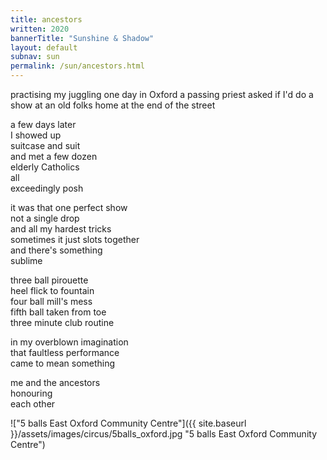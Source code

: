 ```yaml
---
title: ancestors
written: 2020
bannerTitle: "Sunshine & Shadow" 
layout: default
subnav: sun
permalink: /sun/ancestors.html
---
```


<div class="poem">
practising my juggling  
one day in Oxford  
a passing priest  
asked if I'd do a show  
at an old folks home  
at the end of the street  


a few days later  
I showed up  
suitcase and suit  
and met a few dozen  
elderly Catholics  
all  
exceedingly posh  


it was that one perfect show  
not a single drop  
and all my hardest tricks  
sometimes it just slots together  
and there's something  
sublime  


three ball pirouette  
heel flick to fountain  
four ball mill's mess  
fifth ball taken from toe  
three minute club routine  


in my overblown imagination  
that faultless performance  
came to mean something  


me and the ancestors  
honouring  
each other  
</div>


!["5 balls East Oxford Community Centre"]({{ site.baseurl }}/assets/images/circus/5balls_oxford.jpg "5 balls East Oxford Community Centre")
